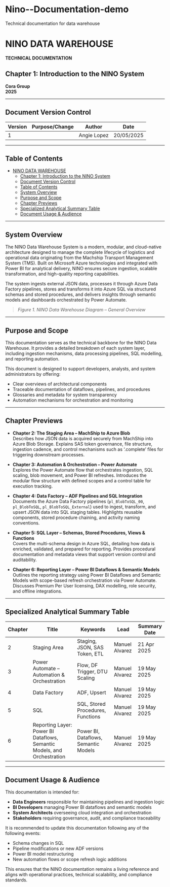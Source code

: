 # Nino--Documentation-demo
Technical documentation for data warehouse

# NINO DATA WAREHOUSE  
**TECHNICAL DOCUMENTATION**  

## Chapter 1: Introduction to the NINO System  

**Cora Group**  
**2025**  

---

## Document Version Control

| Version | Purpose/Change | Author      | Date        |
|---------|----------------|-------------|-------------|
| 1       |                | Angie Lopez | 20/05/2025  |

---

## Table of Contents

- [NINO DATA WAREHOUSE](#nino-data-warehouse)
  - [Chapter 1: Introduction to the NINO System](#chapter-1-introduction-to-the-nino-system)
  - [Document Version Control](#document-version-control)
  - [Table of Contents](#table-of-contents)
  - [System Overview](#system-overview)
  - [Purpose and Scope](#purpose-and-scope)
  - [Chapter Previews](#chapter-previews)
  - [Specialized Analytical Summary Table](#specialized-analytical-summary-table)
  - [Document Usage \& Audience](#document-usage--audience)

---

## System Overview

The NINO Data Warehouse System is a modern, modular, and cloud-native architecture designed to manage the complete lifecycle of logistics and operational data originating from the Machship Transport Management System (TMS). Built on Microsoft Azure technologies and integrated with Power BI for analytical delivery, NINO ensures secure ingestion, scalable transformation, and high-quality reporting capabilities.

The system ingests external JSON data, processes it through Azure Data Factory pipelines, stores and transforms it into Azure SQL via structured schemas and stored procedures, and delivers insights through semantic models and dashboards orchestrated by Power Automate.

> *Figure 1. NINO Data Warehouse Diagram – General Overview*

---

## Purpose and Scope

This documentation serves as the technical backbone for the NINO Data Warehouse. It provides a detailed breakdown of each system layer, including ingestion mechanisms, data processing pipelines, SQL modelling, and reporting automation.  

This document is designed to support developers, analysts, and system administrators by offering:

- Clear overviews of architectural components  
- Traceable documentation of dataflows, pipelines, and procedures  
- Glossaries and metadata for system transparency  
- Automation mechanisms for orchestration and monitoring  

---

## Chapter Previews

- **Chapter 2: The Staging Area – MachShip to Azure Blob**  
  Describes how JSON data is acquired securely from MachShip into Azure Blob Storage. Explains SAS token governance, file structure, ingestion cadence, and control mechanisms such as ‘.complete’ files for triggering downstream processes.

- **Chapter 3: Automation & Orchestration – Power Automate**  
  Explores the Power Automate flow that orchestrates ingestion, SQL scaling, blob movement, and Power BI refreshes. Introduces the modular flow structure with defined scopes and a control table for execution tracking.

- **Chapter 4: Data Factory – ADF Pipelines and SQL Integration**  
  Documents the Azure Data Factory pipelines (`pl_BlobToSQL_00`, `pl_BlobToSQL`, `pl_BlobToSQL_External`) used to ingest, transform, and upsert JSON data into SQL staging tables. Highlights reusable components, stored procedure chaining, and activity naming conventions.

- **Chapter 5: SQL Layer – Schemas, Stored Procedures, Views & Functions**  
  Covers the multi-schema design in Azure SQL, detailing how data is enriched, validated, and prepared for reporting. Provides procedural documentation and metadata views that support version control and auditability.

- **Chapter 6: Reporting Layer – Power BI Dataflows & Semantic Models**  
  Outlines the reporting strategy using Power BI Dataflows and Semantic Models with scope-based refresh orchestration via Power Automate. Discusses Premium Per User licensing, DAX modelling, role security, and offline integrations.

---

## Specialized Analytical Summary Table

| Chapter | Title                                                                   | Keywords                                  | Lead            | Summary Date  |
|---------|-------------------------------------------------------------------------|-------------------------------------------|-----------------|---------------|
| 2       | Staging Area                                                            | Staging, JSON, SAS Token, ETL             | Manuel Alvarez  | 21 Apr 2025   |
| 3       | Power Automate – Automation & Orchestration                             | Flow, DF Trigger, DTU Scaling             | Manuel Alvarez  | 19 May 2025   |
| 4       | Data Factory                                                            | ADF, Upsert                               | Manuel Alvarez  | 19 May 2025   |
| 5       | SQL                                                                     | SQL, Stored Procedures, Functions         | Manuel Alvarez  | 19 May 2025   |
| 6       | Reporting Layer: Power BI Dataflows, Semantic Models, and Orchestration | Power BI, Dataflows, Semantic Models      | Manuel Alvarez  | 19 May 2025   |

---

## Document Usage & Audience

This documentation is intended for:

- **Data Engineers** responsible for maintaining pipelines and ingestion logic  
- **BI Developers** managing Power BI dataflows and semantic models  
- **System Architects** overseeing cloud integration and orchestration  
- **Stakeholders** requiring governance, audit, and compliance traceability  

It is recommended to update this documentation following any of the following events:

- Schema changes in SQL  
- Pipeline modifications or new ADF versions  
- Power BI model restructuring  
- New automation flows or scope refresh logic additions  

This ensures that the NINO documentation remains a living reference and aligns with operational practices, technical scalability, and compliance standards.

